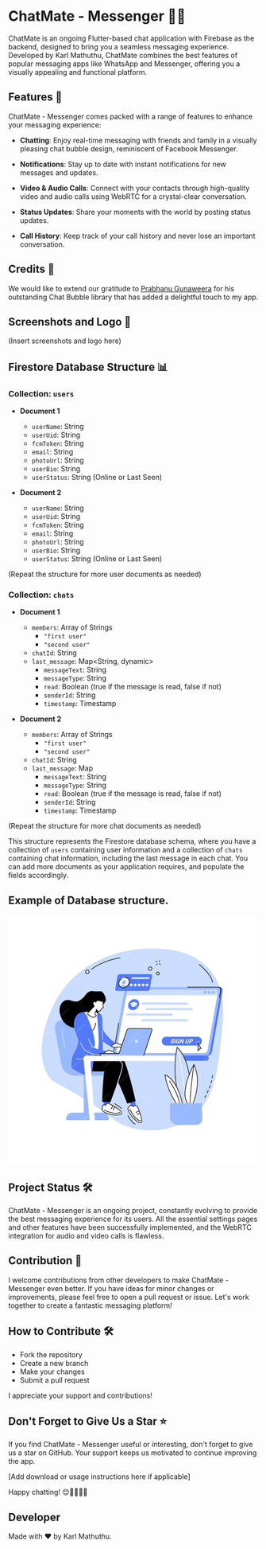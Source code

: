 # ChatMate - Messenger 📱📢

ChatMate is an ongoing Flutter-based chat application with Firebase as the backend, designed to bring you a seamless messaging experience. Developed by Karl Mathuthu, ChatMate combines the best features of popular messaging apps like WhatsApp and Messenger, offering you a visually appealing and functional platform.

## Features 🚀

ChatMate - Messenger comes packed with a range of features to enhance your messaging experience:

- **Chatting**: Enjoy real-time messaging with friends and family in a visually pleasing chat bubble design, reminiscent of Facebook Messenger.

- **Notifications**: Stay up to date with instant notifications for new messages and updates.

- **Video & Audio Calls**: Connect with your contacts through high-quality video and audio calls using WebRTC for a crystal-clear conversation.

- **Status Updates**: Share your moments with the world by posting status updates.

- **Call History**: Keep track of your call history and never lose an important conversation.

## Credits 🙌

We would like to extend our gratitude to [Prabhanu Gunaweera](https://github.com/prahack) for his outstanding Chat Bubble library that has added a delightful touch to my app.

## Screenshots and Logo 📸

(Insert screenshots and logo here)

## Firestore Database Structure 📊

### Collection: `users`

- **Document 1**
  - `userName`: String
  - `userUid`: String
  - `fcmToken`: String
  - `email`: String
  - `photoUrl`: String
  - `userBio`: String
  - `userStatus`: String (Online or Last Seen)

- **Document 2**
  - `userName`: String
  - `userUid`: String
  - `fcmToken`: String
  - `email`: String
  - `photoUrl`: String
  - `userBio`: String
  - `userStatus`: String (Online or Last Seen)

(Repeat the structure for more user documents as needed)

### Collection: `chats`

- **Document 1**
  - `members`: Array of Strings
    - `"first user"`
    - `"second user"`
  - `chatId`: String
  - `last_message`: Map<String, dynamic>
    - `messageText`: String
    - `messageType`: String
    - `read`: Boolean (true if the message is read, false if not)
    - `senderId`: String
    - `timestamp`: Timestamp

- **Document 2**
  - `members`: Array of Strings
    - `"first user"`
    - `"second user"`
  - `chatId`: String
  - `last_message`: Map
    - `messageText`: String
    - `messageType`: String
    - `read`: Boolean (true if the message is read, false if not)
    - `senderId`: String
    - `timestamp`: Timestamp

(Repeat the structure for more chat documents as needed)

This structure represents the Firestore database schema, where you have a collection of `users` containing user information and a collection of `chats` containing chat information, including the last message in each chat. You can add more documents as your application requires, and populate the fields accordingly.

## Example of Database structure.
![Alt text](assets/images/letsyouin.png)

## Project Status 🛠️

ChatMate - Messenger is an ongoing project, constantly evolving to provide the best messaging experience for its users. All the essential settings pages and other features have been successfully implemented, and the WebRTC integration for audio and video calls is flawless.

## Contribution 🤝

I welcome contributions from other developers to make ChatMate - Messenger even better. If you have ideas for minor changes or improvements, please feel free to open a pull request or issue. Let's work together to create a fantastic messaging platform!

## How to Contribute 🛠️

- Fork the repository
- Create a new branch
- Make your changes
- Submit a pull request

I appreciate your support and contributions!

## Don't Forget to Give Us a Star ⭐

If you find ChatMate - Messenger useful or interesting, don't forget to give us a star on GitHub. Your support keeps us motivated to continue improving the app.

[Add download or usage instructions here if applicable]

Happy chatting! 😊📱📢📸🎉

## Developer

Made with ❤️ by Karl Mathuthu.
